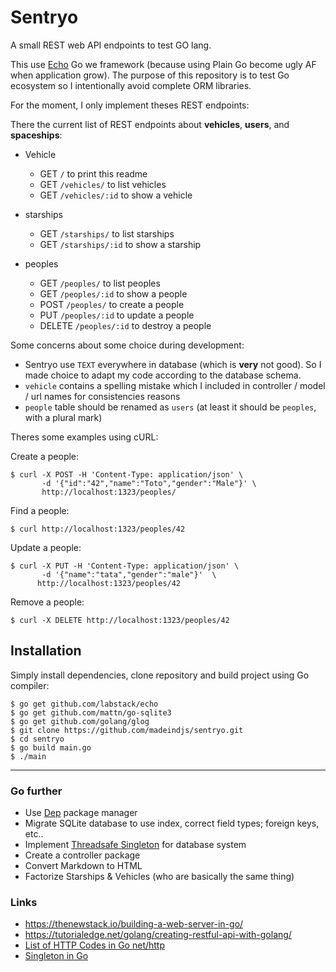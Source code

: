 # Sentryo

A small REST web API endpoints to test GO lang.

This use [Echo](https://echo.labstack.com/) Go we framework (because using Plain
Go become ugly AF when application grow). The purpose of this repository is to
test Go ecosystem so I intentionally avoid complete ORM libraries.

For the moment, I only implement theses REST endpoints:

There the current list of REST endpoints about **vehicles**, **users**, and
**spaceships**:

- Vehicle
  - GET     `/`  to print this readme
  - GET     `/vehicles/` to list vehicles
  - GET     `/vehicles/:id` to show a vehicle

- starships
  - GET     `/starships/` to list starships
  - GET     `/starships/:id` to show a starship

- peoples
  - GET     `/peoples/` to list peoples
  - GET     `/peoples/:id` to show a people
  - POST    `/peoples/` to create a people
  - PUT     `/peoples/:id` to update a people
  - DELETE  `/peoples/:id` to destroy a people

Some concerns about some choice during development:

- Sentryo use `TEXT` everywhere in database (which is **very** not good). So I
  made choice to adapt my code according to the database schema.
- `vehicle` contains a spelling mistake which I included in controller / model /
  url names for consistencies reasons
- `people` table should be renamed as `users` (at least it should be `peoples`,
  with a plural mark)

Theres some examples using cURL:

Create a people:

    $ curl -X POST -H 'Content-Type: application/json' \
           -d '{"id":"42","name":"Toto","gender":"Male"}' \
           http://localhost:1323/peoples/

Find a people:

    $ curl http://localhost:1323/peoples/42

Update a people:

    $ curl -X PUT -H 'Content-Type: application/json' \
           -d '{"name":"tata","gender":"male"}'  \
          http://localhost:1323/peoples/42

Remove a people:

    $ curl -X DELETE http://localhost:1323/peoples/42

## Installation

Simply install dependencies, clone repository and build project using Go compiler:

    $ go get github.com/labstack/echo
    $ go get github.com/mattn/go-sqlite3
    $ go get github.com/golang/glog
    $ git clone https://github.com/madeindjs/sentryo.git
    $ cd sentryo
    $ go build main.go
    $ ./main

---

### Go further

- Use [Dep](https://golang.github.io/dep) package manager
- Migrate SQLite database to use index, correct field types; foreign keys, etc..
- Implement [Threadsafe Singleton](http://marcio.io/2015/07/singleton-pattern-in-go/)
  for database system
- Create a controller package
- Convert Markdown to HTML
- Factorize Starships & Vehicles (who are basically the same thing)

### Links

- <https://thenewstack.io/building-a-web-server-in-go/>
- <https://tutorialedge.net/golang/creating-restful-api-with-golang/>
- [List of HTTP Codes in Go net/http](https://golang.org/src/net/http/status.go)
- [Singleton in Go](http://marcio.io/2015/07/singleton-pattern-in-go/)
